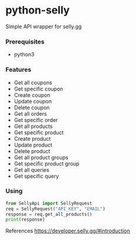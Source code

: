# python-selly
Simple API wrapper for selly.gg

### Prerequisites
* python3 


### Features
* Get all coupons
* Get specific coupon
* Create coupon
* Update coupon
* Delete coupon
* Get all orders
* Get specific order
* Get all products
* Get specific product
* Create product
* Update product
* Delete product
* Get all product groups
* Get specific product group
* Get all queries
* Get specific query

### Using
```python
from SellyApi import SellyRequest
req = SellyRequest("API_KEY", "EMAIL")
response = req.get_all_products()
print(response)
```

References https://developer.selly.gg/#introduction
